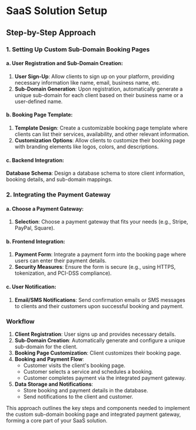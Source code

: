 # SaaS Solution Setup

## Step-by-Step Approach

### 1. Setting Up Custom Sub-Domain Booking Pages

#### a. User Registration and Sub-Domain Creation:

1. **User Sign-Up**: Allow clients to sign up on your platform, providing necessary information like name, email, business name, etc.
2. **Sub-Domain Generation**: Upon registration, automatically generate a unique sub-domain for each client based on their business name or a user-defined name.

#### b. Booking Page Template:

1. **Template Design**: Create a customizable booking page template where clients can list their services, availability, and other relevant information.
2. **Customization Options**: Allow clients to customize their booking page with branding elements like logos, colors, and descriptions.

#### c. Backend Integration:

**Database Schema**: Design a database schema to store client information, booking details, and sub-domain mappings.

### 2. Integrating the Payment Gateway

#### a. Choose a Payment Gateway:

1. **Selection**: Choose a payment gateway that fits your needs (e.g., Stripe, PayPal, Square).

#### b. Frontend Integration:

1. **Payment Form**: Integrate a payment form into the booking page where users can enter their payment details.
2. **Security Measures**: Ensure the form is secure (e.g., using HTTPS, tokenization, and PCI-DSS compliance).

#### c. User Notification:

1. **Email/SMS Notifications**: Send confirmation emails or SMS messages to clients and their customers upon successful booking and payment.

### Workflow

1. **Client Registration**: User signs up and provides necessary details.
2. **Sub-Domain Creation**: Automatically generate and configure a unique sub-domain for the client.
3. **Booking Page Customization**: Client customizes their booking page.
4. **Booking and Payment Flow**:
   - Customer visits the client's booking page.
   - Customer selects a service and schedules a booking.
   - Customer completes payment via the integrated payment gateway.
5. **Data Storage and Notifications**:
   - Store booking and payment details in the database.
   - Send notifications to the client and customer.

This approach outlines the key steps and components needed to implement the custom sub-domain booking page and integrated payment gateway, forming a core part of your SaaS solution.
